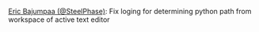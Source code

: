 [Eric Bajumpaa (@SteelPhase)](https://github.com/Steelphase): Fix loging for determining python path from workspace of active text editor
